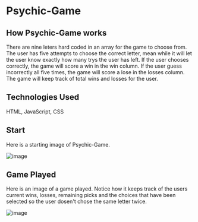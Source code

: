 # Psychic-Game



## How Psychic-Game works

There are nine leters hard coded in an array for the game to choose from.   The user has five attempts to choose the correct letter, mean while it will let the user know exactly how many trys the user has left.   If the user chooses correctly, the game will score a win in the win column.  If the user guess incorrectly all five times, the game will score a lose in the losses column.  The game will keep track of total wins and losses for the user.


## Technologies Used
HTML,   JavaScript,   CSS

## Start
Here is a starting image of Psychic-Game.

![image](https://user-images.githubusercontent.com/52431116/72577529-1ddaf380-38a1-11ea-97b1-7ddcb379ba13.png)

## Game Played
Here is an image of a game played.  Notice how it keeps track of the users current wins, losses, remaining picks and the choices that have been selected so the user dosen't chose the same letter twice.

![image](https://user-images.githubusercontent.com/52431116/72578990-be331700-38a5-11ea-920a-c361c274d3cc.png)
